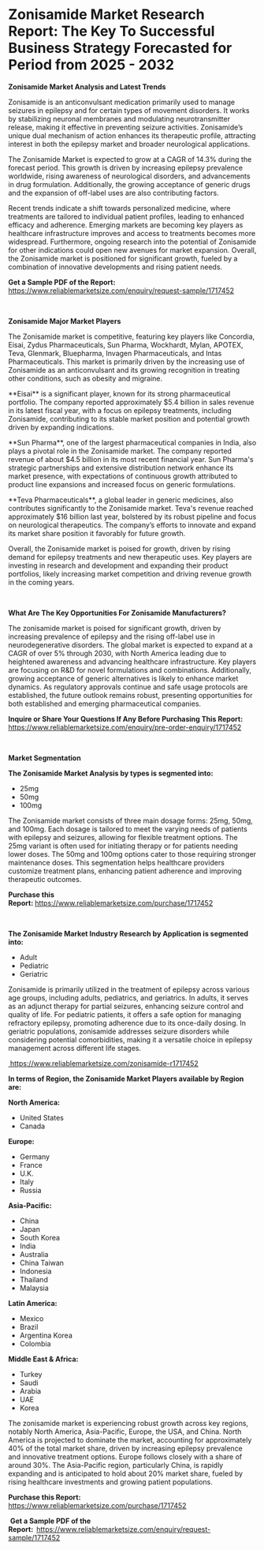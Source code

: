 <p><h1>Zonisamide Market Research Report: The Key To Successful Business Strategy Forecasted for Period from 2025 - 2032</h1></p><p><strong>Zonisamide Market Analysis and Latest Trends</strong></p>
<p><p>Zonisamide is an anticonvulsant medication primarily used to manage seizures in epilepsy and for certain types of movement disorders. It works by stabilizing neuronal membranes and modulating neurotransmitter release, making it effective in preventing seizure activities. Zonisamide’s unique dual mechanism of action enhances its therapeutic profile, attracting interest in both the epilepsy market and broader neurological applications.</p><p>The Zonisamide Market is expected to grow at a CAGR of 14.3% during the forecast period. This growth is driven by increasing epilepsy prevalence worldwide, rising awareness of neurological disorders, and advancements in drug formulation. Additionally, the growing acceptance of generic drugs and the expansion of off-label uses are also contributing factors. </p><p>Recent trends indicate a shift towards personalized medicine, where treatments are tailored to individual patient profiles, leading to enhanced efficacy and adherence. Emerging markets are becoming key players as healthcare infrastructure improves and access to treatments becomes more widespread. Furthermore, ongoing research into the potential of Zonisamide for other indications could open new avenues for market expansion. Overall, the Zonisamide market is positioned for significant growth, fueled by a combination of innovative developments and rising patient needs.</p></p>
<p><strong>Get a Sample PDF of the Report:&nbsp;</strong> <a href="https://www.reliablemarketsize.com/enquiry/request-sample/1717452?utm_campaign=3492&utm_medium=2&utm_source=Github&utm_content=ia&utm_term=19042025&utm_id=zonisamide">https://www.reliablemarketsize.com/enquiry/request-sample/1717452</a></p>
<p>&nbsp;</p>
<p><strong>Zonisamide Major Market Players</strong></p>
<p><p>The Zonisamide market is competitive, featuring key players like Concordia, Eisai, Zydus Pharmaceuticals, Sun Pharma, Wockhardt, Mylan, APOTEX, Teva, Glenmark, Bluepharma, Invagen Pharmaceuticals, and Intas Pharmaceuticals. This market is primarily driven by the increasing use of Zonisamide as an anticonvulsant and its growing recognition in treating other conditions, such as obesity and migraine.</p><p>**Eisai** is a significant player, known for its strong pharmaceutical portfolio. The company reported approximately $5.4 billion in sales revenue in its latest fiscal year, with a focus on epilepsy treatments, including Zonisamide, contributing to its stable market position and potential growth driven by expanding indications.</p><p>**Sun Pharma**, one of the largest pharmaceutical companies in India, also plays a pivotal role in the Zonisamide market. The company reported revenue of about $4.5 billion in its most recent financial year. Sun Pharma's strategic partnerships and extensive distribution network enhance its market presence, with expectations of continuous growth attributed to product line expansions and increased focus on generic formulations.</p><p>**Teva Pharmaceuticals**, a global leader in generic medicines, also contributes significantly to the Zonisamide market. Teva's revenue reached approximately $16 billion last year, bolstered by its robust pipeline and focus on neurological therapeutics. The company’s efforts to innovate and expand its market share position it favorably for future growth.</p><p>Overall, the Zonisamide market is poised for growth, driven by rising demand for epilepsy treatments and new therapeutic uses. Key players are investing in research and development and expanding their product portfolios, likely increasing market competition and driving revenue growth in the coming years.</p></p>
<p>&nbsp;</p>
<p><strong>What Are The Key Opportunities For Zonisamide Manufacturers?</strong></p>
<p><p>The zonisamide market is poised for significant growth, driven by increasing prevalence of epilepsy and the rising off-label use in neurodegenerative disorders. The global market is expected to expand at a CAGR of over 5% through 2030, with North America leading due to heightened awareness and advancing healthcare infrastructure. Key players are focusing on R&D for novel formulations and combinations. Additionally, growing acceptance of generic alternatives is likely to enhance market dynamics. As regulatory approvals continue and safe usage protocols are established, the future outlook remains robust, presenting opportunities for both established and emerging pharmaceutical companies.</p></p>
<p><strong>Inquire or Share Your Questions If Any Before Purchasing This Report:</strong> <a href="https://www.reliablemarketsize.com/enquiry/pre-order-enquiry/1717452?utm_campaign=3492&utm_medium=2&utm_source=Github&utm_content=ia&utm_term=19042025&utm_id=zonisamide">https://www.reliablemarketsize.com/enquiry/pre-order-enquiry/1717452</a></p>
<p>&nbsp;</p>
<p><strong>Market Segmentation</strong></p>
<p><strong>The Zonisamide Market Analysis by types is segmented into:</strong></p>
<p><ul><li>25mg</li><li>50mg</li><li>100mg</li></ul></p>
<p><p>The Zonisamide market consists of three main dosage forms: 25mg, 50mg, and 100mg. Each dosage is tailored to meet the varying needs of patients with epilepsy and seizures, allowing for flexible treatment options. The 25mg variant is often used for initiating therapy or for patients needing lower doses. The 50mg and 100mg options cater to those requiring stronger maintenance doses. This segmentation helps healthcare providers customize treatment plans, enhancing patient adherence and improving therapeutic outcomes.</p></p>
<p><strong>Purchase this Report:&nbsp;</strong><a href="https://www.reliablemarketsize.com/purchase/1717452?utm_campaign=3492&utm_medium=2&utm_source=Github&utm_content=ia&utm_term=19042025&utm_id=zonisamide">https://www.reliablemarketsize.com/purchase/1717452</a></p>
<p>&nbsp;</p>
<p><strong>The Zonisamide Market Industry Research by Application is segmented into:</strong></p>
<p><ul><li>Adult</li><li>Pediatric</li><li>Geriatric</li></ul></p>
<p><p>Zonisamide is primarily utilized in the treatment of epilepsy across various age groups, including adults, pediatrics, and geriatrics. In adults, it serves as an adjunct therapy for partial seizures, enhancing seizure control and quality of life. For pediatric patients, it offers a safe option for managing refractory epilepsy, promoting adherence due to its once-daily dosing. In geriatric populations, zonisamide addresses seizure disorders while considering potential comorbidities, making it a versatile choice in epilepsy management across different life stages.</p></p>
<p><a href="https://www.reliablemarketsize.com/zonisamide-r1717452?utm_campaign=3492&utm_medium=2&utm_source=Github&utm_content=ia&utm_term=19042025&utm_id=zonisamide">&nbsp;https://www.reliablemarketsize.com/zonisamide-r1717452</a></p>
<p><strong>In terms of Region, the Zonisamide Market Players available by Region are:</strong></p>
<p>
    <p> <strong> North America: </strong>
        <ul>
            <li>United States</li>
            <li>Canada</li>
        </ul>
        </p> 
    <p> <strong> Europe: </strong>
        <ul>
            <li>Germany</li>
            <li>France</li>
            <li>U.K.</li>
            <li>Italy</li>
            <li>Russia</li>
        </ul>
        </p> 
    <p> <strong> Asia-Pacific: </strong>
        <ul>
            <li>China</li>
            <li>Japan</li>
            <li>South Korea</li>
            <li>India</li>
            <li>Australia</li>
            <li>China Taiwan</li>
            <li>Indonesia</li>
            <li>Thailand</li>
            <li>Malaysia</li>
        </ul>
        </p> 
    <p> <strong> Latin America: </strong>
        <ul>
            <li>Mexico</li>
            <li>Brazil</li>
            <li>Argentina Korea</li>
            <li>Colombia</li>
        </ul>
        </p> 
    <p> <strong> Middle East & Africa: </strong>
        <ul>
            <li>Turkey</li>
            <li>Saudi</li>
            <li>Arabia</li>
            <li>UAE</li>
            <li>Korea</li>
        </ul>
    </p>
    </p>
<p><p>The zonisamide market is experiencing robust growth across key regions, notably North America, Asia-Pacific, Europe, the USA, and China. North America is projected to dominate the market, accounting for approximately 40% of the total market share, driven by increasing epilepsy prevalence and innovative treatment options. Europe follows closely with a share of around 30%. The Asia-Pacific region, particularly China, is rapidly expanding and is anticipated to hold about 20% market share, fueled by rising healthcare investments and growing patient populations.</p></p>
<p><strong>Purchase this Report: </strong><a href="https://www.reliablemarketsize.com/purchase/1717452?utm_campaign=3492&utm_medium=2&utm_source=Github&utm_content=ia&utm_term=19042025&utm_id=zonisamide">https://www.reliablemarketsize.com/purchase/1717452</a></p>
<p>&nbsp;<strong>Get a Sample PDF of the Report:&nbsp;&nbsp;</strong><a href="https://www.reliablemarketsize.com/enquiry/request-sample/1717452?utm_campaign=3492&utm_medium=2&utm_source=Github&utm_content=ia&utm_term=19042025&utm_id=zonisamide">https://www.reliablemarketsize.com/enquiry/request-sample/1717452</a></p>
<p><strong></strong></p>
<p><p></p><p></p><p></p></p>